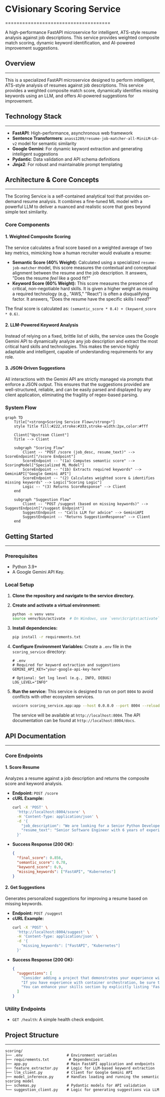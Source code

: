 # CVisionary Scoring Service
=====================================

A high-performance FastAPI microservice for intelligent, ATS-style resume analysis against job descriptions. This service provides weighted composite match scoring, dynamic keyword identification, and AI-powered improvement suggestions.

## Overview
-----------

This is a specialized FastAPI microservice designed to perform intelligent, ATS-style analysis of resumes against job descriptions. This service provides a weighted composite match score, dynamically identifies missing keywords using an LLM, and offers AI-powered suggestions for improvement.

## Technology Stack
--------------------

*   **FastAPI**: High-performance, asynchronous web framework
*   **Sentence Transformers**: `anass1209/resume-job-matcher-all-MiniLM-L6-v2` model for semantic similarity
*   **Google Gemini**: For dynamic keyword extraction and generating intelligent suggestions
*   **Pydantic**: Data validation and API schema definitions
*   **Jinja2**: For robust and maintainable prompt templating

## Architecture & Core Concepts
-------------------------------

The Scoring Service is a self-contained analytical tool that provides on-demand resume analysis. It combines a fine-tuned ML model with a powerful LLM to deliver a nuanced and realistic score that goes beyond simple text similarity.

### Core Components

#### 1. Weighted Composite Scoring

The service calculates a final score based on a weighted average of two key metrics, mimicking how a human recruiter would evaluate a resume:

*   **Semantic Score (40% Weight):** Calculated using a specialized `resume-job-matcher` model, this score measures the contextual and conceptual alignment between the resume and the job description. It answers, "Does the resume *feel* like a good fit?"
*   **Keyword Score (60% Weight):** This score measures the presence of critical, non-negotiable hard skills. It is given a higher weight as missing a required technology (e.g., "AWS," "React") is often a disqualifying factor. It answers, "Does the resume have the specific skills I *need*?"

The final score is calculated as: `(semantic_score * 0.4) + (keyword_score * 0.6)`.

#### 2. LLM-Powered Keyword Analysis

Instead of relying on a fixed, brittle list of skills, the service uses the Google Gemini API to dynamically analyze any job description and extract the most critical hard skills and technologies. This makes the service highly adaptable and intelligent, capable of understanding requirements for any role.

#### 3. JSON-Driven Suggestions

All interactions with the Gemini API are strictly managed via prompts that enforce a JSON output. This ensures that the suggestions provided are well-structured, reliable, and can be easily parsed and displayed by any client application, eliminating the fragility of regex-based parsing.

### System Flow

```mermaid
graph TD
    Title["<strong>Scoring Service Flow</strong>"]
    style Title fill:#222,stroke:#333,stroke-width:2px,color:#fff

    Client["Upstream Client"]
    Title --> Client

    subgraph "Scoring Flow"
        Client -- "POST /score (job_desc, resume_text)" --> ScoreEndpoint["/score Endpoint"]
        ScoreEndpoint -- "(1a) Computes semantic score" --> ScoringModel["Specialized ML Model"]
        ScoreEndpoint -- "(1b) Extracts required keywords" --> GeminiAPI["Google Gemini API"]
        ScoreEndpoint -- "(2) Calculates weighted score & identifies missing keywords" --> Logic["Scoring Logic"]
        Logic -- "(3) Returns ScoreResponse" --> Client
    end

    subgraph "Suggestion Flow"
        Client -- "POST /suggest (based on missing keywords)" --> SuggestEndpoint["/suggest Endpoint"]
        SuggestEndpoint -- "Calls LLM for advice" --> GeminiAPI
        SuggestEndpoint -- "Returns SuggestionResponse" --> Client
    end
```

## Getting Started
-------------------

### Prerequisites

*   Python 3.9+
*   A Google Gemini API Key.

### Local Setup

1.  **Clone the repository and navigate to the service directory.**

2.  **Create and activate a virtual environment:**
    ```bash
    python -m venv venv
    source venv/bin/activate  # On Windows, use `venv\Scripts\activate`
    ```

3.  **Install dependencies:**
    ```bash
    pip install -r requirements.txt
    ```

4.  **Configure Environment Variables:**
    Create a `.env` file in the `scoring_service` directory:
    ```env
    # .env
    # Required for keyword extraction and suggestions
    GEMINI_API_KEY="your-google-api-key-here"
    
    # Optional: Set log level (e.g., INFO, DEBUG)
    LOG_LEVEL="INFO"
    ```

5.  **Run the service:**
    This service is designed to run on port `8004` to avoid conflicts with other ecosystem services.
    ```bash
    uvicorn scoring_service.app:app --host 0.0.0.0 --port 8004 --reload
    ```
    The service will be available at `http://localhost:8004`. The API documentation can be found at `http://localhost:8004/docs`.

## API Documentation
---------------------

### Core Endpoints

#### 1. Score Resume

Analyzes a resume against a job description and returns the composite score and keyword analysis.

*   **Endpoint:** `POST /score`
*   **cURL Example:**
    ```bash
    curl -X 'POST' \
      'http://localhost:8004/score' \
      -H 'Content-Type: application/json' \
      -d '{
        "job_description": "We are looking for a Senior Python Developer with 5+ years of experience in building scalable web applications using FastAPI and AWS. Experience with Docker, Kubernetes, and CI/CD pipelines is a plus.",
        "resume_text": "Senior Software Engineer with 6 years of experience. Proficient in Python, Django, and cloud services. Led a team to develop microservices using Docker and AWS. Strong problem-solving skills and experience with Agile methodologies."
      }'
    ```
*   **Success Response (200 OK):**
    ```json
    {
      "final_score": 0.856,
      "semantic_score": 0.78,
      "keyword_score": 0.9,
      "missing_keywords": ["FastAPI", "Kubernetes"]
    }
    ```

#### 2. Get Suggestions

Generates personalized suggestions for improving a resume based on missing keywords.

*   **Endpoint:** `POST /suggest`
*   **cURL Example:**
    ```bash
    curl -X 'POST' \
      'http://localhost:8004/suggest' \
      -H 'Content-Type: application/json' \
      -d '{
        "missing_keywords": ["FastAPI", "Kubernetes"]
      }'
    ```
*   **Success Response (200 OK):**
    ```json
    {
      "suggestions": [
        "Consider adding a project that demonstrates your experience with FastAPI, such as building a RESTful API with authentication and database integration.",
        "If you have experience with container orchestration, be sure to highlight any work with Kubernetes, including any deployments or scaling configurations you've managed.",
        "You can enhance your skills section by explicitly listing 'FastAPI' and 'Kubernetes' if you have familiarity with their concepts."
      ]
    }
    ```

### Utility Endpoints

*   `GET /health`: A simple health check endpoint.

## Project Structure
---------------------

```
scoring/
├── .env                    # Environment variables
├── requirements.txt         # Dependencies
├── app.py                  # Main FastAPI application and endpoints
├── feature_extractor.py    # Logic for LLM-based keyword extraction
├── llm_client.py           # Client for Google Gemini API
├── model_inference.py      # Handles loading and running the semantic scoring model
├── schemas.py              # Pydantic models for API validation
└── suggestion_client.py    # Logic for generating suggestions via LLM